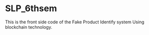 # SLP_6thsem
This is the front side code of the Fake Product Identify system Using blockchain technology.
